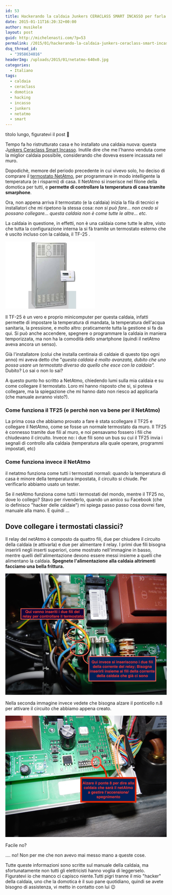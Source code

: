 ```yaml
---
id: 53
title: Hackerando la caldaia Junkers CERACLASS SMART INCASSO per farla funzionare col termostato NetAtmo
date: 2015-01-11T16:20:32+00:00
author: musikele
layout: post
guid: http://michelenasti.com/?p=53
permalink: /2015/01/hackerando-la-caldaia-junkers-ceraclass-smart-incasso-per-farla-funzionare-col-termostato-netatmo/
dsq_thread_id:
  - "3958634016"
headerImg: /uploads/2015/01/netatmo-640x0.jpg
categories:
  - Italiano
tags:
  - caldaia
  - ceraclass
  - domotica
  - hacking
  - incasso
  - junkers
  - netatmo
  - smart
---
```


titolo lungo, figuratevi il post 🙂

Tempo fa ho ristrutturato casa e ho installato una caldaia nuova: questa J[unkers Ceraclass Smart Incasso](http://www.junkers.it/privati/prodotti/dettaglio_prodotto/scheda_prodotto_4425). Inutile dire che me l'hanno venduta come la miglior caldaia possibile, considerando che doveva essere incassata nel muro.

Dopodichè, memore del periodo precedente in cui vivevo solo, ho deciso di comprare il [termostato NetAtmo](https://www.netatmo.com/it-IT/prodotto/thermostat), per programmare in modo intelligente la temperatura (e i risparmi) di casa. Il NetAtmo si inserisce nel filone della domotica per tutti, e **permette di controllare la temperatura di casa tramite smarphone**.

Ora, non appena arriva il termostato (e la caldaia) inizia la fila di tecnici e installatori che mi ripetono la stessa cosa: _non si può fare... non credo si possano collegare... questa caldaia non è come tutte le altre... etc._

La caldaia in questione, in effetti, non è una caldaia come tutte le altre, visto che tutta la configurazione interna la si fà tramite un termostato esterno che è uscito incluso con la caldaia, il TF-25 .

![la caldaia Junkers Ceraclass Smart Incasso, con il suo termostato TF25.](/uploads/2015/01/junkers-bosch-ceraclass-smart-incasso-2.jpg)

Il TF-25 è un vero e proprio minicomputer per questa caldaia, infatti permette di impostare la temperatura di mandata, la temperatura dell'acqua sanitaria, la pressione, e molto altro: praticamente tutta la gestione si fa da qui. Si può anche accendere, spegnere o programmare la caldaia in maniera temporizzata, ma non ha la comodità dello smartphone (quindi il netAtmo aveva ancora un senso).

Già l'installatore (colui che installa centinaia di caldaie di questo tipo ogni anno) mi aveva detto che "_questa caldaia è molto avanzata, dubito che uno possa usare un termostato diverso da quello che esce con la caldaia"._ Dubito? Lo sai o non lo sai?

A questo punto ho scritto a NetAtmo, chiedendo lumi sulla mia caldaia e su come collegare il termostato. Loro mi hanno risposto che si, si poteva collegare, ma la spiegazione che mi hanno dato non riesco ad applicarla (che manuale avranno visto?).

### Come funziona il TF25 (e perchè non va bene per il NetAtmo)

La prima cosa che abbiamo provato a fare è stata scollegare il TF25 e collegare il NetAtmo, come se fosse un normale termostato da muro. Il TF25 è connesso tramite due fili al muro, e noi pensavamo fossero i fili che chiudevano il circuito. Invece no: i due fili sono un bus su cui il TF25 invia i segnali di controllo alla caldaia (temperatura alla quale operare, programmi impostati, etc)

### Come funziona invece il NetAtmo

il netatmo funziona come tutti i termostati normali: quando la temperatura di casa è minore della temperatura impostata, il circuito si chiude. Per verificarlo abbiamo usato un tester.

Se il netAtmo funziona come tutti i termostati del mondo, mentre il TF25 no, dove lo collego? Stavo per rivenderlo, quando un amico su Facebook (che io definisco "hacker delle caldaie") mi spiega passo passo cosa dovrei fare, manuale alla mano. E quindi ...

## Dove collegare i termostati classici?

Il relay del netAtmo è composto da quattro fili, due per chiudere il circuito della caldaia (e attivarla) e due per alimentare il relay. I primi due fili bisogna inserirli negli inserti superiori, come mostrato nell'immagine in basso, mentre quelli dell'alimentazione devono essere messi insieme a quelli che alimentano la caldaia. **Spegnete l'alimentazione alla caldaia altrimenti facciamo una bella frittura.**

![fili-ceraclass](/uploads/2015/01/fili-ceraclass.jpg)

Nella seconda immagine invece vedete che bisogna alzare il ponticello n.8 per attivare il circuito che abbiamo appena creato.

![ponticelli](/uploads/2015/01/ceraclass-controlli.jpg)

Facile no?

.... no! Non per me che non avevo mai messo mano a queste cose.

Tutte queste informazioni sono scritte sul manuale della caldaia, ma sfortunatamente non tutti gli elettricisti hanno voglia di leggerselo. Figuratevi io che manco ci capisco niente.Tutti pigri tranne il mio "hacker" della caldaia, uno che la domotica è il suo pane quotidiano, quindi se avete bisogno di assistenza, vi metto in contatto con lui 😉
